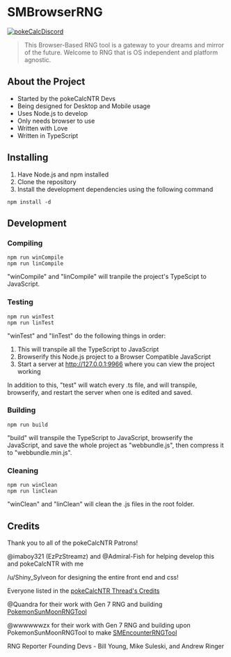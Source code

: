 # SMBrowserRNG

[![pokeCalcDiscord](https://discordapp.com/assets/07dca80a102d4149e9736d4b162cff6f.ico)](https://www.discord.gg/d8JuAvg)

> This Browser-Based RNG tool is a gateway to your dreams and mirror of the future.
> Welcome to RNG that is OS independent and platform agnostic.

## About the Project

  - Started by the pokeCalcNTR Devs
  - Being designed for Desktop and Mobile usage
  - Uses Node.js to develop
  - Only needs browser to use
  - Written with Love
  - Written in TypeScript

## Installing
1. Have Node.js and npm installed
2. Clone the repository
3. Install the development dependencies using the following command
```
npm install -d
```
## Development

### Compiling
```
npm run winCompile
npm run linCompile
```
"winCompile" and "linCompile" will tranpile the project's TypeScipt to JavaScript.

### Testing
```
npm run winTest
npm run linTest
```
"winTest" and "linTest" do the following things in order:
1. This will transpile all the TypeScript to JavaScript
2. Browserify this Node.js project to a Browser Compatible JavaScript
3. Start a server at http://127.0.0.1:9966 where you can view the project working

In addition to this, "test" will watch every .ts file, and will transpile, browserify, and restart the server when one is edited and saved.

### Building
```
npm run build
```
"build" will transpile the TypeScript to JavaScript, browserify the JavaScript, and save the whole project as "webbundle.js", then compress it to "webbundle.min.js".

### Cleaning
```
npm run winClean
npm run linClean
```
"winClean" and "linClean" will clean the .js files in the root folder.

## Credits
Thank you to all of the pokeCalcNTR Patrons!

@imaboy321 (EzPzStreamz) and @Admiral-Fish for helping develop this and pokeCalcNTR with me

/u/Shiny_Sylveon for designing the entire front end and css!

Everyone listed in the [pokeCalcNTR Thread's Credits](gbatemp.net/threads/wip-pokecalcntr-iv-and-nature-overlay-plugin-for-sun-and-moon.460524/)

@Quandra for their work with Gen 7 RNG and building [PokemonSunMoonRNGTool](https://github.com/Quandra/PokemonSunMoonRNGTool)

@wwwwwwzx for their work with Gen 7 RNG and building upon PokemonSunMoonRNGTool to make [SMEncounterRNGTool](https://github.com/wwwwwwzx/SMEncounterRNGTool)

RNG Reporter Founding Devs - Bill Young, Mike Suleski, and Andrew Ringer
